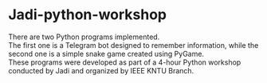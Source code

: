 # Jadi-python-workshop
There are two Python programs implemented.<br>
The first one is a Telegram bot designed to remember information, while the second one is a simple snake game created using PyGame.<br>
These programs were developed as part of a 4-hour Python workshop conducted by Jadi and organized by IEEE KNTU Branch.
